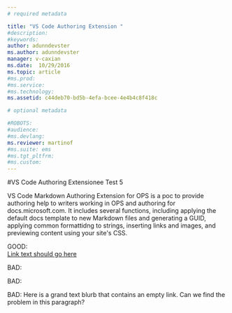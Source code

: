 ```yaml
---
# required metadata

title: "VS Code Authoring Extension "
#description:
#keywords:
author: adunndevster
ms.author: adunndevster
manager: v-caxian
ms.date:  10/29/2016
ms.topic: article
#ms.prod:
#ms.service:
#ms.technology:
ms.assetid: c44deb70-bd5b-4efa-bcee-4e4b4c8f418c

# optional metadata

#ROBOTS:
#audience:
#ms.devlang:
ms.reviewer: martinof
#ms.suite: ems
#ms.tgt_pltfrm:
#ms.custom:
---
```



#VS Code Authoring Extensionee Test 5

VS Code Markdown Authoring Extension for OPS is a poc to provide authoring help to writers working in OPS and authoring for docs.microsoft.com. It includes several functions, including applying the default docs template to new Markdown files and generating a GUID, applying common formattidng to strings, inserting links and images, and previewing content using your site's CSS.

GOOD:  
[Link text should go here](brharney/ImageAltTextMissing.md)

BAD:  
[](brharney/ImageAltTextMissing.md)

BAD:  
[ ](https://microsoft.com)

BAD:
Here is a grand text blurb that contains an [](brharney/ImageAltTextMissing.md) empty link. Can we find the problem in this paragraph?

